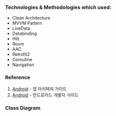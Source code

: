 


### Technologies & Methodologies which used:

- Clean Architecture
- MVVM Pattern
- LiveData
- Databinding
- Hilt
- Room
- AAC
- Retrofit2
- Coroutine
- Navigation


### Reference

1. [Android](https://developer.android.com/jetpack/guide?hl=ko) - 앱 아키텍처 가이드
2. [Android](https://developer.android.com/guide?hl=ko) - 안드로이드 개발자 가이드


### Class Diagram

